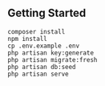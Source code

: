 ## Getting Started
```
composer install
npm install
cp .env.example .env
php artisan key:generate
php artisan migrate:fresh
php artisan db:seed
php artisan serve
```
